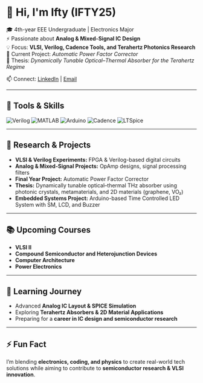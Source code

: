 # 👋 Hi, I'm Ifty (IFTY25)

🎓 4th-year EEE Undergraduate | Electronics Major  
⚡ Passionate about **Analog & Mixed-Signal IC Design**  
💡 Focus: **VLSI, Verilog, Cadence Tools, and Terahertz Photonics Research**  
🚀 Current Project: *Automatic Power Factor Corrector*  
🌱 Thesis: *Dynamically Tunable Optical–Thermal Absorber for the Terahertz Regime*  

📫 Connect: [LinkedIn](https://www.linkedin.com/in/iftykhar-rahman/) | [Email](mailto:iftykharrahman25@gmail.com)

---

## 🧰 Tools & Skills
![Verilog](https://img.shields.io/badge/Verilog-F05032?style=flat-square&logo=verilog&logoColor=white)
![MATLAB](https://img.shields.io/badge/MATLAB-0076A8?style=flat-square&logo=matlab&logoColor=white)
![Arduino](https://img.shields.io/badge/Arduino-00979D?style=flat-square&logo=arduino&logoColor=white)
![Cadence](https://img.shields.io/badge/Cadence-FF6F61?style=flat-square&logo=cadence&logoColor=white)
![LTSpice](https://img.shields.io/badge/LTSpice-0055A5?style=flat-square)

---

## 🔬 Research & Projects
- **VLSI & Verilog Experiments:** FPGA & Verilog-based digital circuits  
- **Analog & Mixed-Signal Projects:** OpAmp designs, signal processing filters  
- **Final Year Project:** Automatic Power Factor Corrector  
- **Thesis:** Dynamically tunable optical–thermal THz absorber using photonic crystals, metamaterials, and 2D materials (graphene, VO₂)  
- **Embedded Systems Project:** Arduino-based Time Controlled LED System with SM, LCD, and Buzzer  

---

## 📚 Upcoming Courses
- **VLSI II**  
- **Compound Semiconductor and Heterojunction Devices**  
- **Computer Architecture**  
- **Power Electronics**  

---

## 🌱 Learning Journey
- Advanced **Analog IC Layout & SPICE Simulation**  
- Exploring **Terahertz Absorbers & 2D Material Applications**  
- Preparing for a **career in IC design and semiconductor research**  

---

## ⚡ Fun Fact
I’m blending **electronics, coding, and physics** to create real-world tech solutions while aiming to contribute to **semiconductor research & VLSI innovation**.
